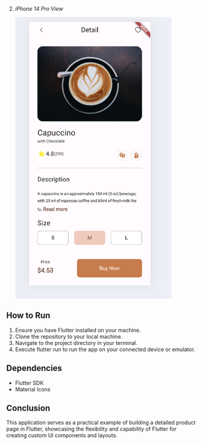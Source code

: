 2. *iPhone 14 Pro View*
   
   <img src="images/FLUTTER IMAGES.PNG" alt="iphone 14 pro max view">

## How to Run

1. Ensure you have Flutter installed on your machine.
2. Clone the repository to your local machine.
3. Navigate to the project directory in your terminal.
4. Execute flutter run to run the app on your connected device or emulator.

## Dependencies

- Flutter SDK
- Material Icons

## Conclusion

This application serves as a practical example of building a detailed product page in Flutter, showcasing the flexibility and capability of Flutter for creating custom UI components and layouts.